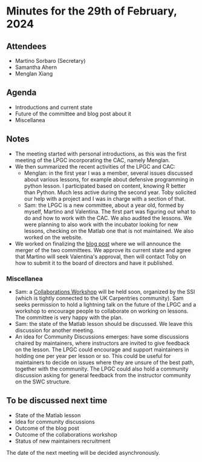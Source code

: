 # Minutes for the 29th of February, 2024

## Attendees
- Martino Sorbaro (Secretary)
- Samantha Ahern
- Menglan Xiang

## Agenda
- Introductions and current state
- Future of the committee and blog post about it
- Miscellanea

## Notes
- The meeting started with personal introductions, as this was the first meeting of the LPGC incorporating the CAC, namely Menglan.
- We then summarized the recent activities of the LPGC and CAC:
  - Menglan: in the first year I  was a member, several issues discussed about various lessons, for example about defensive programming in python lesson.
    I participated based on content, knowing R better than Python. Much less active during the second year. Toby solicited our help with a project and I was in charge with a section of that.
  - Sam: the LPGC is a new committee, about a year old, formed by myself, Martino and Valentina. The first part was figuring out what to do and how to work with the CAC. We also audited the lessons.
    We were planning to also work with the incubator looking for new lessons, checking on the Matlab one that is not maintained. We also worked on the website.
- We worked on finalizing the [blog post](https://github.com/swcarpentry/governance/wiki/LPGC-response-and-SWC-governance-changes) where we will announce the merger of the two committees.
  We approve its current state and agree that Martino will seek Valentina's approval, then will contact Toby on how to submit it to the board of directors and have it published.

### Miscellanea
- Sam: a [Collaborations Workshop](https://www.software.ac.uk/workshop/collaborations-workshop-2024-cw24) will be held soon, organized by the SSI (which is tightly connected to the UK Carpentries community).
  Sam seeks permission to hold a lightning talk on the future of the LPGC and a workshop to encourage people to collaborate on working on lessons. The committee is very happy with the plan.
- Sam: the state of the Matlab lesson should be discussed. We leave this discussion for another meeting.
- An idea for Community Discussions emerges: have some discussions chaired by maintainers, where instructors are invited to give feedback on the lesson. The LPGC could encourage and support maintainers
  in holding one per year per lesson or so. This could be useful for maintainers to decide on issues where they are unsure of the best path, together with the  community. The LPGC could also hold
  a community discussion asking for general feedback from the instructor community on the SWC structure.

## To be discussed next time
- State of the Matlab lesson
- Idea for community discussions
- Outcome of the blog post
- Outcome of the collaborations workshop
- Status of new maintainers recruitment

The date of the next meeting will be decided asynchronously.
